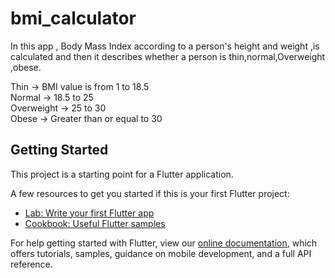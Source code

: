 # bmi_calculator


In this app , Body Mass Index according to a person's height and weight ,is calculated and then it describes whether a person is thin,normal,Overweight ,obese.<br>
  
Thin -> BMI value is from 1 to 18.5<br>
Normal -> 18.5 to 25 <br>
Overweight -> 25 to 30 <br>
Obese -> Greater than or equal to 30<br>

## Getting Started

This project is a starting point for a Flutter application.

A few resources to get you started if this is your first Flutter project:

- [Lab: Write your first Flutter app](https://flutter.dev/docs/get-started/codelab)
- [Cookbook: Useful Flutter samples](https://flutter.dev/docs/cookbook)

For help getting started with Flutter, view our
[online documentation](https://flutter.dev/docs), which offers tutorials,
samples, guidance on mobile development, and a full API reference.
